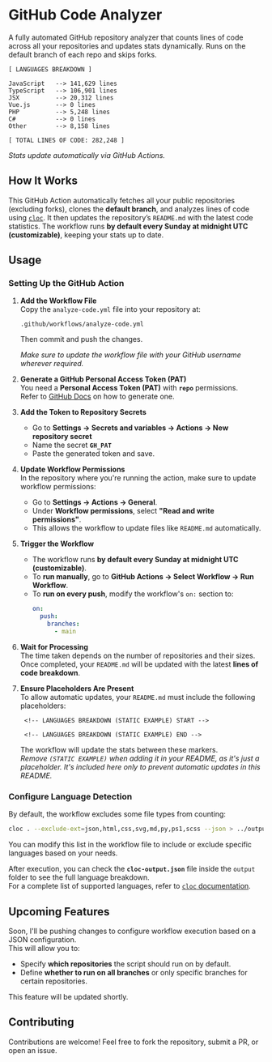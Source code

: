 # GitHub Code Analyzer
 
A fully automated GitHub repository analyzer that counts lines of code across all your repositories and updates stats dynamically. Runs on the default branch of each repo and skips forks.

<!-- LANGUAGES BREAKDOWN START -->
```
[ LANGUAGES BREAKDOWN ]

JavaScript   --> 141,629 lines
TypeScript   --> 106,901 lines
JSX          --> 20,312 lines
Vue.js       --> 0 lines
PHP          --> 5,248 lines
C#           --> 0 lines
Other        --> 8,158 lines

[ TOTAL LINES OF CODE: 282,248 ]
```
<!-- LANGUAGES BREAKDOWN END -->
*Stats update automatically via GitHub Actions.*
 
## How It Works  
This GitHub Action automatically fetches all your public repositories (excluding forks), clones the **default branch**, and analyzes lines of code using [`cloc`](https://github.com/AlDanial/cloc). It then updates the repository’s `README.md` with the latest code statistics. The workflow runs **by default every Sunday at midnight UTC (customizable)**, keeping your stats up to date.

## Usage

### **Setting Up the GitHub Action**
1. **Add the Workflow File**  
   Copy the `analyze-code.yml` file into your repository at:
   ```
   .github/workflows/analyze-code.yml
   ```
   Then commit and push the changes.

   *Make sure to update the workflow file with your GitHub username wherever required.*

2. **Generate a GitHub Personal Access Token (PAT)**  
   You need a **Personal Access Token (PAT)** with **`repo`** permissions.  
   Refer to [GitHub Docs](https://github.com/settings/tokens) on how to generate one.

3. **Add the Token to Repository Secrets**  
   - Go to **Settings → Secrets and variables → Actions → New repository secret**  
   - Name the secret **`GH_PAT`**  
   - Paste the generated token and save.

4. **Update Workflow Permissions**  
   In the repository where you're running the action, make sure to update workflow permissions:
   - Go to **Settings → Actions → General**.
   - Under **Workflow permissions**, select **"Read and write permissions"**.
   - This allows the workflow to update files like `README.md` automatically.

5. **Trigger the Workflow**
   - The workflow runs **by default every Sunday at midnight UTC (customizable)**.
   - To **run manually**, go to **GitHub Actions → Select Workflow → Run Workflow**.
   - To **run on every push**, modify the workflow's `on:` section to:
     ```yaml
     on:
       push:
         branches:
           - main
     ```
   
6. **Wait for Processing**  
   The time taken depends on the number of repositories and their sizes. Once completed, your `README.md` will be updated with the latest **lines of code breakdown**.

7. **Ensure Placeholders Are Present**  
   To allow automatic updates, your `README.md` must include the following placeholders:
   ```
    <!-- LANGUAGES BREAKDOWN (STATIC EXAMPLE) START -->

    <!-- LANGUAGES BREAKDOWN (STATIC EXAMPLE) END -->
   ```
   The workflow will update the stats between these markers.  
   *Remove `(STATIC EXAMPLE)` when adding it in your README, as it's just a placeholder. It's included here only to prevent automatic updates in this README.*

### **Configure Language Detection**
By default, the workflow excludes some file types from counting:
```bash
cloc . --exclude-ext=json,html,css,svg,md,py,ps1,scss --json > ../output/cloc-output.json
```
You can modify this list in the workflow file to include or exclude specific languages based on your needs.

After execution, you can check the **`cloc-output.json`** file inside the `output` folder to see the full language breakdown.  
For a complete list of supported languages, refer to [`cloc` documentation](https://github.com/AlDanial/cloc).


## Upcoming Features

Soon, I'll be pushing changes to configure workflow execution based on a JSON configuration.  
This will allow you to:
- Specify **which repositories** the script should run on by default.
- Define **whether to run on all branches** or only specific branches for certain repositories.

This feature will be updated shortly.

 
## Contributing
 
Contributions are welcome! Feel free to fork the repository, submit a PR, or open an issue.